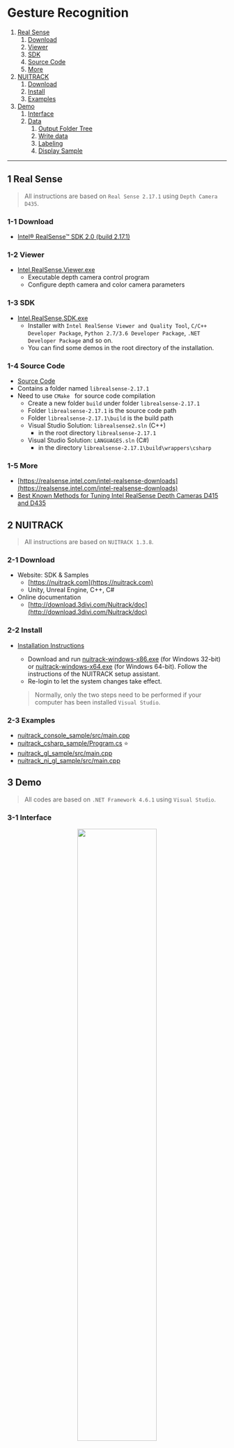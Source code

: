 # Gesture Recognition

1.  [Real Sense](#1-Real-Sense)
    1.  [Download](#1-1-Download)
    2.  [Viewer](#1-2-Viewer)
    3.  [SDK](#1-3-SDK)
    4.  [Source Code](#1-4-Source-Code)
    5.  [More](#1-5-More)
2.  [NUITRACK](#2-NUITRACK)
    1.  [Download](#2-1-Download)
    2.  [Install](#2-2-Install)
    3.  [Examples](#2-3-Examples)
3.  [Demo](#3-Demo)
    1.  [Interface](#3-1-Interface)
    2.  [Data](#3-2-Data)
        1.  [Output Folder Tree](#3-2-1-Output-Folder-Tree)
        2.  [Write data](#3-2-2-Write-data)
        3.  [Labeling](#3-2-3-Labeling)
        4.  [Display Sample](#3-2-4-Display-Sample)



---



## 1 Real Sense

>   All instructions are based on `Real Sense 2.17.1` using `Depth Camera D435`. 
>

### 1-1 Download

-   [Intel® RealSense™ SDK 2.0 (build 2.17.1)](https://github.com/IntelRealSense/librealsense/releases/tag/v2.17.1)

### 1-2 Viewer

-   [Intel.RealSense.Viewer.exe](https://github.com/IntelRealSense/librealsense/releases/download/v2.17.1/Intel.RealSense.Viewer.exe)
    -   Executable depth camera control program
    -   Configure depth camera and color camera parameters

### 1-3 SDK

-   [Intel.RealSense.SDK.exe](https://github.com/IntelRealSense/librealsense/releases/download/v2.17.1/Intel.RealSense.SDK.exe)
    -   Installer with `Intel RealSense Viewer and Quality Tool`, `C/C++ Developer Package`, `Python 2.7/3.6 Developer Package`, `.NET Developer Package` and so on.
    -   You can find some demos in the root directory of the installation.

### 1-4 Source Code

-   [Source Code](https://github.com/IntelRealSense/librealsense/archive/v2.17.1.zip)
-   Contains a folder named `librealsense-2.17.1`
-   Need to use `CMake ` for source code compilation
    -   Create a new folder `build` under folder `librealsense-2.17.1`
    -   Folder `librealsense-2.17.1` is the source code path
    -   Folder `librealsense-2.17.1\build` is the build path
    -   Visual Studio Solution: `librealsense2.sln` (C++)
        -   in the root directory `librealsense-2.17.1`
    -   Visual Studio Solution: `LANGUAGES.sln` (C#)
        -   in the directory `librealsense-2.17.1\build\wrappers\csharp`

### 1-5 More

-   [https://realsense.intel.com/intel-realsense-downloads](https://realsense.intel.com/intel-realsense-downloads)
-   [Best Known Methods for Tuning Intel RealSense Depth Cameras D415 and D435](https://www.intel.com/content/dam/support/us/en/documents/emerging-technologies/intel-realsense-technology/BKMs_Tuning_RealSense_D4xx_Cam.pdf)





## 2 NUITRACK

>   All instructions are based on `NUITRACK 1.3.8`. 

### 2-1 Download

-   Website: SDK & Samples
    -   [https://nuitrack.com](https://nuitrack.com)
    -   Unity, Unreal Engine, C++, C#
-   Online documentation
    -   [http://download.3divi.com/Nuitrack/doc](http://download.3divi.com/Nuitrack/doc)

### 2-2 Install

-   [Installation Instructions ](http://download.3divi.com/Nuitrack/doc/Installation_page.html)

    -   Download and run [nuitrack-windows-x86.exe](http://download.3divi.com/Nuitrack/platforms/nuitrack-windows-x86.exe) (for Windows 32-bit) or [nuitrack-windows-x64.exe](http://download.3divi.com/Nuitrack/platforms/nuitrack-windows-x64.exe) (for Windows 64-bit). Follow the instructions of the NUITRACK setup assistant. 
    -   Re-login to let the system changes take effect. 

    >   Normally, only the two steps need to be performed if your computer has been installed `Visual Studio`.

### 2-3 Examples

-   [nuitrack_console_sample/src/main.cpp](http://download.3divi.com/Nuitrack/doc/nuitrack_console_sample_2src_2main_8cpp-example.html)
-   [nuitrack_csharp_sample/Program.cs](http://download.3divi.com/Nuitrack/doc/nuitrack_csharp_sample_2Program_8cs-example.html) :star:
-   [nuitrack_gl_sample/src/main.cpp](http://download.3divi.com/Nuitrack/doc/nuitrack_gl_sample_2src_2main_8cpp-example.html)
-   [nuitrack_ni_gl_sample/src/main.cpp](http://download.3divi.com/Nuitrack/doc/nuitrack_ni_gl_sample_2src_2main_8cpp-example.html)





## 3 Demo

>   All codes are based on `.NET Framework 4.6.1` using `Visual Studio`.

### 3-1 Interface

<div align = center>
    <img src = "img/Interface1.png", width = "60%"/>
</div>

-   ①: Display the color image and the skeleton data with red square dots.
-   ②: Display the judged gesture: `Standing`, `Sitting`, `Walking`, `StandUp`, `SitDown`, `TurnBack`.
-   ③: Display the skeleton data, 25 points (XYZ) per frame.
-   ④: The main control
    -   `Grab`: Start or Stop the camera grab.
    -   `Write`: Enabled or disabled write skeleton data.
    -   `Auto`: Enabled or disabled recognize the gesture automatically.
    -   `FPS`: Frame per second, also timer grab interval equals `1000.0 / FPS`.
    -   `W`: The width of image. 
    -   `H`: The height of image. 
-   ⑤: Load and test `.pb` model
    -   `Load`: Load a `.pb` model.
    -   `Test`: Test a sample using the loaded model.
-   ⑥: Output window, not used yet.

<div align = center>
    <img src = "img/Interface2.png", width = "60%"/>
</div>

-   ⑦: Display the skeleton data index. The small flag indicates that the data under the index is valid. 
-   ⑧: Load and config data.
    -   `Load`: Select a `.txt` file, see `3-2` for more instructions.
    -   Combine data: 
        -   `1st number` indicates that the data of each 60 frames is combined into one sample.
        -   `2nd number` indicates that overlaps the data of 30 frames between every two samples.
-   ⑨: Search and select data.
    -   `Search`: Search and display the images of the sample
    -   `Auto`: Auto select the next batch images, `batchSize = CombineData`.
    -   `▶`: Display the select data and images.
    -   `Delay`: Display image delay time.
    -   `Dlt`: Delete useless images after labeling.
-   ⑩: Labeling, 3 buttons per label.
    -   `1st button`: Write label data. 
    -   `2nd button`: Open label folder.
    -   `3rd button`: Display label sample.

### 3-2 Data

#### 3-2-1 Output Folder Tree

```mermaid
graph TD
	A(Application.StartupPath)
	B1(Model: Save the pb model)
	B2(Output: Save the skeleton data)
	C0(Model Files: yyyy-MM-dd HH-mm-ss.pb)
	D0(All: Save the skeleton data)
	Dx(yyyy-MM-dd HH-mm-ss: Save the skeleton data)
	E1(Images: Images for each label)
	E2(Labels: Txt and md files for each label)
	E3(Data Infos: Data.txt)
	
	A --> B1
	A --> B2
	B1 --> C0
	B2 --> D0
	B2 --> Dx
	D0 --> E1
	D0 --> E2
	D0 --> E3
	Dx --> E1
	Dx --> E2
	Dx --> E3
```

#### 3-2-2 Write data

-   When the `Write` button is clicked, the folder will be created under the `Output` folder with the format of current time `yyyy-MM-dd HH-mm-ss` as the folder name. For example, creating a folder named `2019-01-10 10-40-54`. 
-   Further, in the `2019-01-10 10-40-54` folder, two folder named `Images` and `Labels` are created and a txt file named `Data` is generated. 
    -   `Images`: The color image with the joint position of the body using square red dots. 
    -   `Labels`: Txt and md files for each label.
    -   `Data.txt`: The information of the skeleton data. Normally, only the word `Skeleton data (X, Y, Z) * 25 points. `. 

#### 3-2-3 Labeling

-   After writing the data, switch to interface 2, click the `Load Data` button, and select the `data.txt` file under the selected folder.
-   In the interface ⑦, all the skeleton data lists under the selected folder are displayed. The small flag indicates that the data under the index is valid. 
-   Next, you need to select enough continuous data manually, or use the `Auto` button to let the program  select the data automatically. 
-   While you select the data, Interface ① will display the images, determine the current gesture manually based on the image information, and click the corresponding `1st button` in interface ⑩. after that, a sample will be automatically saved.

#### 3-2-4 Display Sample

-   Same as `labeling`, click the `Load Data` button, and select the `data.txt` file under the selected folder.
-   Click the corresponding `2nd button` in interface ⑩, the program will automatically open the save path of the selected label's sample.
-   Click the corresponding `3rd button` in interface ⑩, the program will automatically display the images of the selected sample in interface ①.













## 4 Deep Learning









## 5 Issues











